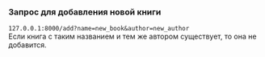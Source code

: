 ### Запрос для добавления новой книги
`127.0.0.1:8000/add?name=new_book&author=new_author`  
Если книга с таким названием и тем же автором существует, то она не добавится.